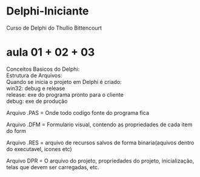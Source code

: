 # Delphi-Iniciante
Curso de Delphi do Thullio Bittencourt

# aula 01 + 02 + 03
  Conceitos Basicos do Delphi:<br>
  Estrutura de Arquivos:<br>
  Quando se inicia o projeto em Delphi é criado:<br>
        win32: debug e release<br>
      release: exe do programa pronto para o cliente<br>
      debug: exe de produção<br>


Arquivo .PAS = Onde todo codigo fonte do programa fica

Arquivo .DFM = Formulario visual, contendo as propriedades de cada item do form

Arquivo .RES = arquivo de recursos salvos de forma binaria(aquivos dentro do executavel, icones etc)

Arquivo DPR = O arquivo do projeto, propriedades do projeto, inicialização, telas que devem ser carregadas, etc.

  
